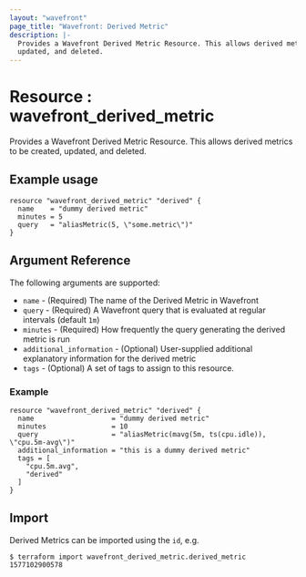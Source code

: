 ```yaml
---
layout: "wavefront"
page_title: "Wavefront: Derived Metric"
description: |-
  Provides a Wavefront Derived Metric Resource. This allows derived metrics to be created,
  updated, and deleted.
---
```


# Resource : wavefront_derived_metric

Provides a Wavefront Derived Metric Resource. This allows derived metrics to be created,
updated, and deleted.
  

## Example usage

```hcl
resource "wavefront_derived_metric" "derived" {
  name    = "dummy derived metric"
  minutes = 5
  query   = "aliasMetric(5, \"some.metric\")"
}
```
## Argument Reference

The following arguments are supported:

* `name` - (Required) The name of the Derived Metric in Wavefront
* `query` - (Required) A Wavefront query that is evaluated at regular intervals (default `1m`)
* `minutes` - (Required) How frequently the query generating the derived metric is run
* `additional_information` - (Optional) User-supplied additional explanatory information for the derived metric
* `tags` - (Optional) A set of tags to assign to this resource.

### Example

```hcl
resource "wavefront_derived_metric" "derived" {
  name                   = "dummy derived metric"
  minutes                = 10
  query                  = "aliasMetric(mavg(5m, ts(cpu.idle)), \"cpu.5m-avg\")"
  additional_information = "this is a dummy derived metric"
  tags = [
    "cpu.5m.avg",
    "derived"
  ]
}
```

## Import

Derived Metrics can be imported using the `id`, e.g.

```
$ terraform import wavefront_derived_metric.derived_metric 1577102900578
```
